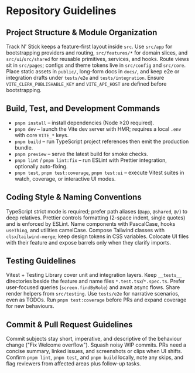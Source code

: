 # Repository Guidelines

## Project Structure & Module Organization

Track N' Stick keeps a feature-first layout inside `src`. Use `src/app` for
bootstrapping providers and routing, `src/features/*` for domain slices, and
`src/ui`/`src/shared` for reusable primitives, services, and hooks. Route views
sit in `src/pages`; configs and theme tokens live in `src/config` and
`src/core`. Place static assets in `public/`, long-form docs in `docs/`, and
keep e2e or integration drafts under `tests/e2e` and `tests/integration`. Ensure
`VITE_CLERK_PUBLISHABLE_KEY` and `VITE_API_HOST` are defined before
bootstrapping.

## Build, Test, and Development Commands

- `pnpm install` – install dependencies (Node ≥20 required).
- `pnpm dev` – launch the Vite dev server with HMR; requires a local `.env` with
  core `VITE_*` keys.
- `pnpm build` – run TypeScript project references then emit the production
  bundle.
- `pnpm preview` – serve the latest build for smoke checks.
- `pnpm lint` / `pnpm lint:fix` – run ESLint with Prettier integration,
  optionally auto-fixing.
- `pnpm test`, `pnpm test:coverage`, `pnpm test:ui` – execute Vitest suites in
  watch, coverage, or interactive UI modes.

## Coding Style & Naming Conventions

TypeScript strict mode is required; prefer path aliases (`@app`, `@shared`,
`@/`) to deep relatives. Prettier controls formatting (2-space indent, single
quotes) and is enforced by ESLint. Name components with PascalCase, hooks
`useThing`, and utilities camelCase. Compose Tailwind classes with
`clsx`/`tailwind-merge`; keep design tokens in CSS variables. Colocate UI files
with their feature and expose barrels only when they clarify imports.

## Testing Guidelines

Vitest + Testing Library cover unit and integration layers. Keep `__tests__`
directories beside the feature and name files `*.test.tsx`/`*.spec.ts`. Prefer
user-focused queries (`screen.findByRole`) and await async flows. Share render
helpers from `src/testing`. Use `tests/e2e` for narrative scenarios, even as
TODOs. Run `pnpm test:coverage` before PRs and expand coverage for new
behaviours.

## Commit & Pull Request Guidelines

Commit subjects stay short, imperative, and descriptive of the behaviour change
("Fix Welcome overflow"). Squash noisy WIP commits. PRs need a concise summary,
linked issues, and screenshots or clips when UI shifts. Confirm `pnpm lint`,
`pnpm test`, and `pnpm build` locally, note any skips, and flag reviewers from
affected areas plus follow-up tasks.
